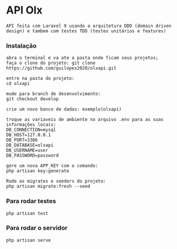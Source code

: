# API Olx

    API feita com Laravel 9 usando a arquitetura DDD (domain driven design) e tambem com testes TDD (testes unitários e features)

### Instalação
    abra o terminal e va ate a pasta onde ficam seus projetos;
    faça o clone do projeto: git clone https://github.com/guilopes2020/olxapi.git

    entre na pasta do projeto:
    cd olxapi

    mude para branch de desenvolvimento:
    git checkout develop

    crie um novo banco de dados: exemplo(olxapi)
    
    troque as variaveis de ambiente no arquivo .env para as suas informações locais:
    DB_CONNECTION=mysql
    DB_HOST=127.0.0.1
    DB_PORT=3306
    DB_DATABASE=olxapi
    DB_USERNAME=user
    DB_PASSWORD=password

    gere um nova APP_KEY com o comando:
    php artisan key:generate

    Rode as migrates e seeders do projeto:
    php artisan migrate:fresh --seed

### Para rodar testes
    php artisan test

### Para rodar o servidor
    php artisan serve